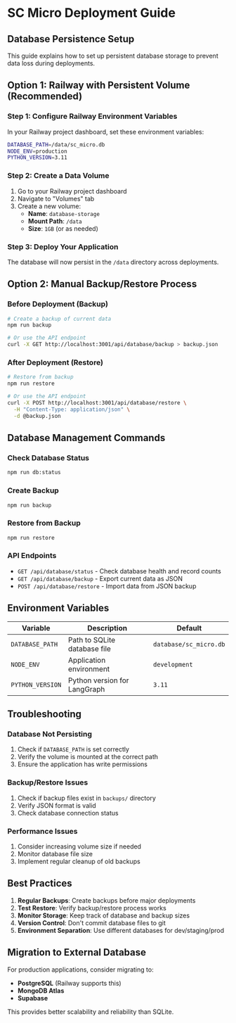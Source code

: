 # SC Micro Deployment Guide

## Database Persistence Setup

This guide explains how to set up persistent database storage to prevent data loss during deployments.

## Option 1: Railway with Persistent Volume (Recommended)

### Step 1: Configure Railway Environment Variables

In your Railway project dashboard, set these environment variables:

```bash
DATABASE_PATH=/data/sc_micro.db
NODE_ENV=production
PYTHON_VERSION=3.11
```

### Step 2: Create a Data Volume

1. Go to your Railway project dashboard
2. Navigate to "Volumes" tab
3. Create a new volume:
   - **Name**: `database-storage`
   - **Mount Path**: `/data`
   - **Size**: `1GB` (or as needed)

### Step 3: Deploy Your Application

The database will now persist in the `/data` directory across deployments.

## Option 2: Manual Backup/Restore Process

### Before Deployment (Backup)

```bash
# Create a backup of current data
npm run backup

# Or use the API endpoint
curl -X GET http://localhost:3001/api/database/backup > backup.json
```

### After Deployment (Restore)

```bash
# Restore from backup
npm run restore

# Or use the API endpoint
curl -X POST http://localhost:3001/api/database/restore \
  -H "Content-Type: application/json" \
  -d @backup.json
```

## Database Management Commands

### Check Database Status
```bash
npm run db:status
```

### Create Backup
```bash
npm run backup
```

### Restore from Backup
```bash
npm run restore
```

### API Endpoints

- `GET /api/database/status` - Check database health and record counts
- `GET /api/database/backup` - Export current data as JSON
- `POST /api/database/restore` - Import data from JSON backup

## Environment Variables

| Variable | Description | Default |
|----------|-------------|---------|
| `DATABASE_PATH` | Path to SQLite database file | `database/sc_micro.db` |
| `NODE_ENV` | Application environment | `development` |
| `PYTHON_VERSION` | Python version for LangGraph | `3.11` |

## Troubleshooting

### Database Not Persisting

1. Check if `DATABASE_PATH` is set correctly
2. Verify the volume is mounted at the correct path
3. Ensure the application has write permissions

### Backup/Restore Issues

1. Check if backup files exist in `backups/` directory
2. Verify JSON format is valid
3. Check database connection status

### Performance Issues

1. Consider increasing volume size if needed
2. Monitor database file size
3. Implement regular cleanup of old backups

## Best Practices

1. **Regular Backups**: Create backups before major deployments
2. **Test Restore**: Verify backup/restore process works
3. **Monitor Storage**: Keep track of database and backup sizes
4. **Version Control**: Don't commit database files to git
5. **Environment Separation**: Use different databases for dev/staging/prod

## Migration to External Database

For production applications, consider migrating to:

- **PostgreSQL** (Railway supports this)
- **MongoDB Atlas**
- **Supabase**

This provides better scalability and reliability than SQLite. 
